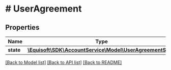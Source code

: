 # # UserAgreement

## Properties

Name | Type | Description | Notes
------------ | ------------- | ------------- | -------------
**state** | [**\Equisoft\SDK\AccountService\Model\UserAgreementState**](UserAgreementState.md) |  | 

[[Back to Model list]](../../README.md#documentation-for-models) [[Back to API list]](../../README.md#documentation-for-api-endpoints) [[Back to README]](../../README.md)


